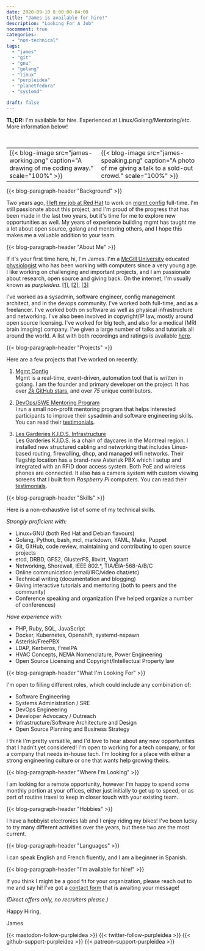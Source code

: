 ```yaml
---
date: 2020-09-10 8:00:00-04:00
title: "James is available for hire!"
description: "Looking For A Job"
nocomment: true
categories:
  - "non-technical"
tags:
  - "james"
  - "git"
  - "gnu"
  - "golang"
  - "linux"
  - "purpleidea"
  - "planetfedora"
  - "systemd"

draft: false
---
```


**TL;DR:** I'm available for hire. Experienced at Linux/Golang/Mentoring/etc.
More information below!

<br />

<table><tr><td>
{{< blog-image src="james-working.png" caption="A drawing of me coding away." scale="100%" >}}
</td><td>
{{< blog-image src="james-speaking.png" caption="A photo of me giving a talk to a sold-out crowd." scale="100%" >}}
</td></tr></table>


{{< blog-paragraph-header "Background" >}}

Two years ago, [I left my job at Red Hat](/blog/2018/04/04/leaving-redhat/) to
work on [mgmt config](https://github.com/purpleidea/mgmt/) full-time. I'm still
passionate about this project, and I'm proud of the progress that has been made
in the last two years, but it's time for me to explore new opportunities as
well. My years of experience building mgmt has taught me a lot about open
source, golang and mentoring others, and I hope this makes me a valuable
addition to your team.

{{< blog-paragraph-header "About Me" >}}

If it's your first time here, hi, I'm James. I'm a [McGill University](https://en.wikipedia.org/wiki/McGill_University)
educated [physiologist](https://en.wikipedia.org/wiki/Cardiology) who has been
working with computers since a very young age. I like working on challenging and
important projects, and I am passionate about research, open source and giving
back. On the internet, I'm usually known as *purpleidea*.
[[1]](https://twitter.com/purpleidea), [[2]](https://github.com/purpleidea/), [[3]](https://purpleidea.com/)

I've worked as a sysadmin, software engineer, config management architect, and
in the devops community. I've worked both full-time, and as a freelancer. I've
worked both on software as well as physical infrastructure and networking. I've
also been involved in copyright/IP law, mostly around open source licensing.
I've worked for big tech, and also for a medical (MRI brain imaging) company.
I've given a large number of talks and tutorials all around the world. A list
with both recordings and ratings is available [here](https://purpleidea.com/talks/).

{{< blog-paragraph-header "Projects" >}}

Here are a few projects that I've worked on recently.

1. [Mgmt Config](/projects/mgmt-config/)
<br>Mgmt is a real-time, event-driven, automation tool that is written in
golang. I am the founder and primary developer on the project. It has over
[*2k* GitHub stars](https://github.com/purpleidea/mgmt/), and over *75* unique
contributors.

2. [DevOps/SWE Mentoring Program](/projects/mentoring-program/)
<br>I run a small non-profit mentoring program that helps interested
participants to improve their sysadmin and software engineering skills. You can
read their [testimonials](/projects/mentoring-program/#testimonials).

3. [Les Garderies K.I.D.S. Infrastructure](/projects/les-garderies-kids/)
<br>Les Garderies K.I.D.S. is a chain of daycares in the Montreal region. I
installed new structured cabling and networking that includes Linux-based
routing, firewalling, dhcp, and managed wifi networks. Their flagship location
has a brand-new Asterisk PBX which I setup and integrated with an RFID door
access system. Both PoE and wireless phones are connected. It also has a camera
system with custom viewing screens that I built from *Raspberry Pi* computers.
You can read their [testimonials](/projects/les-garderies-kids/#testimonials).

{{< blog-paragraph-header "Skills" >}}

Here is a non-exhaustive list of some of my technical skills.

_Strongly proficient with:_

* Linux+GNU (both Red Hat and Debian flavours)
* Golang, Python, bash, mcl, markdown, YAML, Make, Puppet
* Git, GitHub, code review, maintaining and contributing to open source projects
* etcd, DRBD, GFS2, GlusterFS, libvirt, Vagrant
* Networking, Shorewall, IEEE 802.*, TIA/EIA-568-A/B/C
* Online communication (email/IRC/video chat/etc)
* Technical writing (documentation and blogging)
* Giving interactive tutorials and mentoring (both to peers and the community)
* Conference speaking and organization (I've helped organize a number of conferences)

_Have experience with:_

* PHP, Ruby, SQL, JavaScript
* Docker, Kubernetes, Openshift, systemd-nspawn
* Asterisk/FreePBX
* LDAP, Kerberos, FreeIPA
* HVAC Concepts, NEMA Nomenclature, Power Engineering
* Open Source Licensing and Copyright/Intellectual Property law

{{< blog-paragraph-header "What I'm Looking For" >}}

I'm open to filling different roles, which could include any combination of:

* Software Engineering
* Systems Administration / SRE
* DevOps Engineering
* Developer Advocacy / Outreach
* Infrastructure/Software Architecture and Design
* Open Source Planning and Business Strategy

I think I'm pretty versatile, and I'd love to hear about any new opportunities
that I hadn't yet considered! I'm open to working for a tech company, or for a
company that needs in-house tech. I'm looking for a place with either a strong
engineering culture or one that wants help growing theirs.

{{< blog-paragraph-header "Where I'm Looking" >}}

I am looking for a remote opportunity, however I'm happy to spend some monthly
portion at your offices, either just initially to get up to speed, or as part of
routine travel to keep in closer touch with your existing team.

{{< blog-paragraph-header "Hobbies" >}}

I have a hobbyist electronics lab and I enjoy riding my bikes! I've been lucky
to try many different activities over the years, but these two are the most
current.

{{< blog-paragraph-header "Languages" >}}

I can speak English and French fluently, and I am a beginner in Spanish.

{{< blog-paragraph-header "I'm available for hire!" >}}

If you think I might be a good fit for your organization, please reach out to me
and say hi! I've got a [contact form](/contact/) that is awaiting your message!

<i>(Direct offers only, no recruiters please.)</i>

Happy Hiring,

James

{{< mastodon-follow-purpleidea >}}
{{< twitter-follow-purpleidea >}}
{{< github-support-purpleidea >}}
{{< patreon-support-purpleidea >}}
